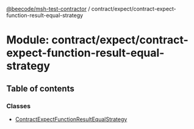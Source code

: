 [@beecode/msh-test-contractor](../README.md) / contract/expect/contract-expect-function-result-equal-strategy

# Module: contract/expect/contract-expect-function-result-equal-strategy

## Table of contents

### Classes

- [ContractExpectFunctionResultEqualStrategy](../classes/contract_expect_contract_expect_function_result_equal_strategy.ContractExpectFunctionResultEqualStrategy.md)
